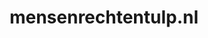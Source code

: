 ---
layout: post
title:  "mensenrechtentulp.nl"
internal_url:  "/data/mensenrechtentulp.nl.html"
categories: dutchgov
---